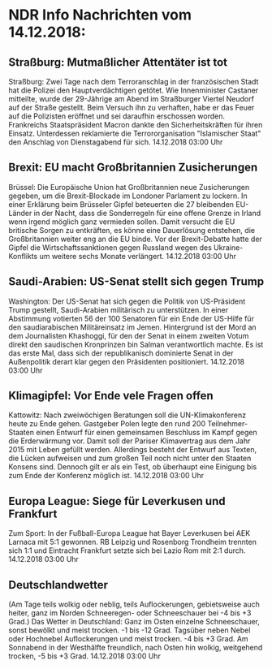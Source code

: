 # NDR Info Nachrichten vom 14.12.2018:


## Straßburg: Mutmaßlicher Attentäter ist tot
Straßburg: Zwei Tage nach dem Terroranschlag in der französischen Stadt hat die Polizei den Hauptverdächtigen getötet. Wie Innenminister Castaner mitteilte, wurde der 29-Jährige am Abend im Straßburger Viertel Neudorf auf der Straße gestellt. Beim Versuch ihn zu verhaften, habe er das Feuer auf die Polizisten eröffnet und sei daraufhin erschossen worden. Frankreichs Staatspräsident Macron dankte den Sicherheitskräften für ihren Einsatz. Unterdessen reklamierte die Terrororganisation "Islamischer Staat" den Anschlag von Dienstagabend für sich. 14.12.2018 03:00 Uhr 

## Brexit: EU macht Großbritannien Zusicherungen
Brüssel: Die Europäische Union hat Großbritannien neue Zusicherungen gegeben, um die Brexit-Blockade im Londoner Parlament zu lockern. In einer Erklärung beim Brüsseler Gipfel beteuerten die 27 bleibenden EU-Länder in der Nacht, dass die Sonderregeln für eine offene Grenze in Irland wenn irgend möglich ganz vermieden sollen. Damit versucht die EU britische Sorgen zu entkräften, es könne eine Dauerlösung entstehen, die Großbritannien weiter eng an die EU binde. Vor der Brexit-Debatte hatte der Gipfel die Wirtschaftssanktionen gegen Russland wegen des Ukraine-Konflikts um weitere sechs Monate verlängert. 14.12.2018 03:00 Uhr 

## Saudi-Arabien: US-Senat stellt sich gegen Trump
Washington: Der US-Senat hat sich gegen die Politik von US-Präsident Trump gestellt, Saudi-Arabien militärisch zu unterstützen. In einer Abstimmung votierten 56 der 100 Senatoren für ein Ende der US-Hilfe für den saudiarabischen Militäreinsatz im Jemen. Hintergrund ist der Mord an dem Journalisten Khashoggi, für den der Senat in einem zweiten Votum direkt den saudischen Kronprinzen bin Salman verantwortlich machte. Es ist das erste Mal, dass sich der republikanisch dominierte Senat in der Außenpolitik derart klar gegen den Präsidenten positioniert. 14.12.2018 03:00 Uhr 

## Klimagipfel: Vor Ende vele Fragen offen
Kattowitz: Nach zweiwöchigen Beratungen soll die UN-Klimakonferenz heute zu Ende gehen. Gastgeber Polen legte den rund 200 Teilnehmer-Staaten einen Entwurf für einen gemeinsamen Beschluss im Kampf gegen die Erderwärmung vor. Damit soll der Pariser Klimavertrag aus dem Jahr 2015 mit Leben gefüllt werden. Allerdings besteht der Entwurf aus Texten, die Lücken aufweisen und zum großen Teil noch nicht unter den Staaten Konsens sind. Dennoch gilt er als ein Test, ob überhaupt eine Einigung bis zum Ende der Konferenz möglich ist. 14.12.2018 03:00 Uhr 

## Europa League: Siege für Leverkusen und Frankfurt
Zum Sport: In der Fußball-Europa League hat Bayer Leverkusen bei AEK Larnaca mit 5:1 gewonnen. RB Leipzig und Rosenborg Trondheim trennten sich 1:1 und Eintracht Frankfurt setzte sich bei Lazio Rom mit 2:1 durch. 14.12.2018 03:00 Uhr 

## Deutschlandwetter
(Am Tage teils wolkig oder neblig, teils Auflockerungen, gebietsweise auch heiter, ganz im Norden Schneeregen- oder Schneeschauer bei -4 bis +3 Grad.) Das Wetter in Deutschland: Ganz im Osten einzelne Schneeschauer, sonst bewölkt und meist trocken. -1 bis -12 Grad. Tagsüber neben Nebel oder Hochnebel Auflockerungen und meist trocken. -4 bis +3 Grad. Am Sonnabend in der Westhälfte freundlich, nach Osten hin wolkig, weitgehend trocken, -5 bis +3 Grad. 14.12.2018 03:00 Uhr 
